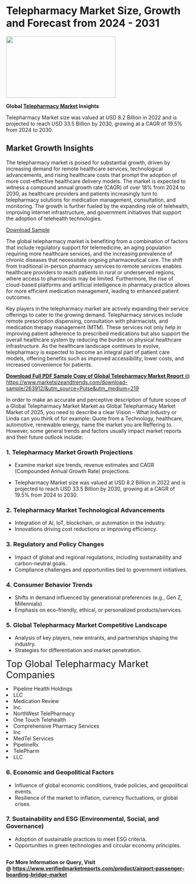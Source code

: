 <H1>Telepharmacy Market Size, Growth and Forecast from 2024 - 2031</H1><img class="aligncenter size-medium wp-image-584254" src="https://thirdeyenews.in/wp-content/uploads/2024/09/Global-Market-Research-300x168.jpeg" alt="" width="300" height="168" /><p><strong>Global&nbsp;<a href="https://www.marketsizeandtrends.com/download-sample/263912/&amp;utm_source=Pulse&amp;utm_medium=219">Telepharmacy Market</a> Insights</strong></p><p>Telepharmacy Market size was valued at USD 8.2 Billion in 2022 and is projected to reach USD 33.5 Billion by 2030, growing at a CAGR of 19.5% from 2024 to 2030.</p><p><h2>Market Growth Insights</h2> <p>The telepharmacy market is poised for substantial growth, driven by increasing demand for remote healthcare services, technological advancements, and rising healthcare costs that prompt the adoption of more cost-effective healthcare delivery models. The market is expected to witness a compound annual growth rate (CAGR) of over 18% from 2024 to 2030, as healthcare providers and patients increasingly turn to telepharmacy solutions for medication management, consultation, and monitoring. The growth is further fueled by the expanding role of telehealth, improving internet infrastructure, and government initiatives that support the adoption of telehealth technologies.</p> <p><a href="#">Download Sample</a></p> <p>The global telepharmacy market is benefiting from a combination of factors that include regulatory support for telemedicine, an aging population requiring more healthcare services, and the increasing prevalence of chronic diseases that necessitate ongoing pharmaceutical care. The shift from traditional in-person pharmacy services to remote services enables healthcare providers to reach patients in rural or underserved regions, where access to pharmacists may be limited. Furthermore, the rise of cloud-based platforms and artificial intelligence in pharmacy practice allows for more efficient medication management, leading to enhanced patient outcomes.</p> <p>Key players in the telepharmacy market are actively expanding their service offerings to cater to the growing demand. Telepharmacy services include remote prescription dispensing, consultation with pharmacists, and medication therapy management (MTM). These services not only help in improving patient adherence to prescribed medications but also support the overall healthcare system by reducing the burden on physical healthcare infrastructure. As the healthcare landscape continues to evolve, telepharmacy is expected to become an integral part of patient care models, offering benefits such as improved accessibility, lower costs, and increased convenience for patients.</p> <p><a href="#"></p><p><span class=""><strong>Download Full PDF Sample Copy of Global Telepharmacy Market Report</strong> @ <a href="https://www.marketsizeandtrends.com/download-sample/263912/&amp;utm_source=Pulse&amp;utm_medium=219" target="_blank">https://www.marketsizeandtrends.com/download-sample/263912/&amp;utm_source=Pulse&amp;utm_medium=219</a></span></p><p>In order to make an accurate and perceptive description of future scope of a Global&nbsp;Telepharmacy Market Market as Global&nbsp;Telepharmacy Market Market of 2025, you need to describe a clear Vision &ndash; What Industry or Linda can you think of for example: Quote from a Technology, healthcare, automotive, renewable energy, name the market you are Reffering to. However, some general trends and factors usually impact market reports and their future outlook include:</p><h3>1.&nbsp;<strong>Telepharmacy Market Growth Projections</strong></h3><ul><li>Examine market size trends, revenue estimates and CAGR (Compounded Annual Growth Rate) projections.</li><li><p>Telepharmacy Market size was valued at USD 8.2 Billion in 2022 and is projected to reach USD 33.5 Billion by 2030, growing at a CAGR of 19.5% from 2024 to 2030.</p></li></ul><h3>2.&nbsp;<strong>Telepharmacy Market Technological Advancements</strong></h3><ul><li>Integration of AI, IoT, blockchain, or automation in the industry.</li><li>Innovations driving cost reductions or improving efficiency.</li></ul><h3>3.&nbsp;<strong>Regulatory and Policy Changes</strong></h3><ul><li>Impact of global and regional regulations, including sustainability and carbon-neutral goals.</li><li>Compliance challenges and opportunities tied to government initiatives.</li></ul><h3>4.&nbsp;<strong>Consumer Behavior Trends</strong></h3><ul><li>Shifts in demand influenced by generational preferences (e.g., Gen Z, Millennials).</li><li>Emphasis on eco-friendly, ethical, or personalized products/services.</li></ul><h3>5.&nbsp;<strong>Global Telepharmacy Market Competitive Landscape</strong></h3><ul><li>Analysis of key players, new entrants, and partnerships shaping the industry.</li><li>Strategies for differentiation and market penetration.</li></ul><p data-pm-slice="1 1 []"><span style="color: inherit; font-family: inherit; font-size: 25px;">Top Global Telepharmacy Market Companies</span></p><div class="" data-test-id=""><p><li>Pipeline Health Holdings</li><li> LLC</li><li> Medication Review</li><li> Inc.</li><li> NorthWest TelePharmacy</li><li> One Touch Telehealth</li><li> Comprehensive Pharmacy Services</li><li> Inc</li><li> MedTel Services</li><li> PipelineRx</li><li> TelePharm</li><li> LLC</li></p></div><h3>6.&nbsp;<strong>Economic and Geopolitical Factors</strong></h3><ul><li>Influence of global economic conditions, trade policies, and geopolitical events.</li><li>Resilience of the market to inflation, currency fluctuations, or global crises.</li></ul><h3>7.&nbsp;<strong>Sustainability and ESG (Environmental, Social, and Governance)</strong></h3><ul><li>Adoption of sustainable practices to meet ESG criteria.</li><li>Opportunities in green technologies and circular economy principles.</li></ul><h2><strong style="font-size: 14px;">For More Information or Query, Visit @&nbsp;</strong><a style="background-color: #ffffff; font-size: 14px;" href="https://www.marketsizeandtrends.com/report/telepharmacy-market/" target="_blank">https://www.verifiedmarketreports.com/product/airport-passenger-boarding-bridge-market</a></h2>
